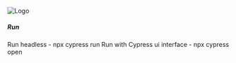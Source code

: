 ![Logo](https://imgur.com/a/iHwWjWC)

##### Run

Run headless - npx cypress run
Run with Cypress ui interface - npx cypress open
